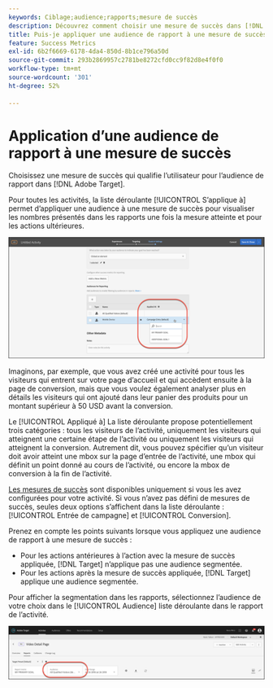 ```yaml
---
keywords: Ciblage;audience;rapports;mesure de succès
description: Découvrez comment choisir une mesure de succès dans [!DNL Adobe Target] qui qualifie l’utilisateur pour l’audience de création de rapports.
title: Puis-je appliquer une audience de rapport à une mesure de succès ?
feature: Success Metrics
exl-id: 6b2f6669-6178-4da4-850d-8b1ce796a50d
source-git-commit: 293b2869957c2781be8272cfd0cc9f82d8e4f0f0
workflow-type: tm+mt
source-wordcount: '301'
ht-degree: 52%

---
```


# Application d’une audience de rapport à une mesure de succès

Choisissez une mesure de succès qui qualifie l’utilisateur pour l’audience de rapport dans [!DNL Adobe Target].

Pour toutes les activités, la liste déroulante [!UICONTROL S’applique à] permet d’appliquer une audience à une mesure de succès pour visualiser les nombres présentés dans les rapports une fois la mesure atteinte et pour les actions ultérieures.

![image success_metric](assets/success_metric.png)

Imaginons, par exemple, que vous avez créé une activité pour tous les visiteurs qui entrent sur votre page d’accueil et qui accèdent ensuite à la page de conversion, mais que vous voulez également analyser plus en détails les visiteurs qui ont ajouté dans leur panier des produits pour un montant supérieur à 50 USD avant la conversion.

Le [!UICONTROL Appliqué à] La liste déroulante propose potentiellement trois catégories : tous les visiteurs de l’activité, uniquement les visiteurs qui atteignent une certaine étape de l’activité ou uniquement les visiteurs qui atteignent la conversion. Autrement dit, vous pouvez spécifier qu’un visiteur doit avoir atteint une mbox sur la page d’entrée de l’activité, une mbox qui définit un point donné au cours de l’activité, ou encore la mbox de conversion à la fin de l’activité.

[Les mesures de succès](/help/main/c-activities/r-success-metrics/success-metrics.md#reference_D011575C85DA48E989A244593D9B9924) sont disponibles uniquement si vous les avez configurées pour votre activité. Si vous n’avez pas défini de mesures de succès, seules deux options s’affichent dans la liste déroulante : [!UICONTROL Entrée de campagne] et [!UICONTROL Conversion].

Prenez en compte les points suivants lorsque vous appliquez une audience de rapport à une mesure de succès :

* Pour les actions antérieures à l’action avec la mesure de succès appliquée, [!DNL Target] n’applique pas une audience segmentée.
* Pour les actions après la mesure de succès appliquée, [!DNL Target] applique une audience segmentée.

Pour afficher la segmentation dans les rapports, sélectionnez l’audience de votre choix dans le [!UICONTROL Audience] liste déroulante dans le rapport de l’activité.

![image reporting_audience_dropdown](assets/reporting_audience_dropdown.png)

